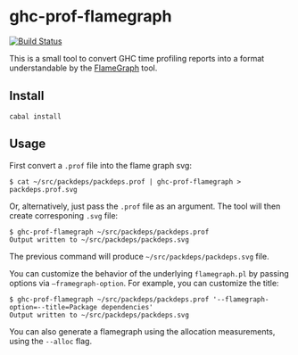 # ghc-prof-flamegraph

[![Build Status](https://travis-ci.org/fpco/ghc-prof-flamegraph.svg)](https://travis-ci.org/fpco/ghc-prof-flamegraph)

This is a small tool to convert GHC time profiling reports into a format
understandable by the
[FlameGraph](https://github.com/brendangregg/FlameGraph) tool.

## Install

    cabal install

## Usage

First convert a `.prof` file into the flame graph svg:

    $ cat ~/src/packdeps/packdeps.prof | ghc-prof-flamegraph > packdeps.prof.svg

Or, alternatively, just pass the `.prof` file as an argument. The tool will
then create corresponing `.svg` file:

    $ ghc-prof-flamegraph ~/src/packdeps/packdeps.prof
    Output written to ~/src/packdeps/packdeps.svg

The previous command will produce `~/src/packdeps/packdeps.svg` file.

You can customize the behavior of the underlying `flamegraph.pl` by passing
options via `–framegraph-option`. For example, you can customize the title:

    $ ghc-prof-flamegraph ~/src/packdeps/packdeps.prof '--flamegraph-option=--title=Package dependencies'
    Output written to ~/src/packdeps/packdeps.svg

You can also generate a flamegraph using the allocation measurements,
using the `--alloc` flag.
